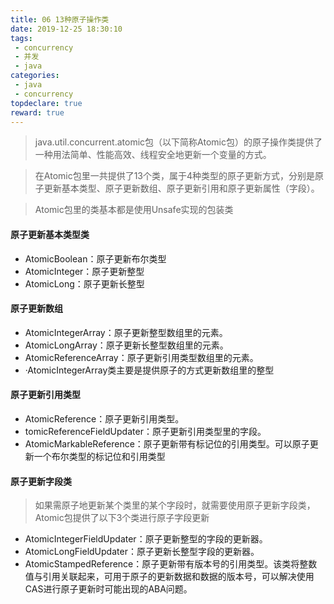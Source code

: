 ```yaml
---
title: 06 13种原子操作类
date: 2019-12-25 18:30:10
tags:
 - concurrency
 - 并发
 - java
categories:
 - java
 - concurrency
topdeclare: true
reward: true
---
```

>java.util.concurrent.atomic包（以下简称Atomic包）的原子操作类提供了一种用法简单、性能高效、线程安全地更新一个变量的方式。

> 在Atomic包里一共提供了13个类，属于4种类型的原子更新方式，分别是原子更新基本类型、原子更新数组、原子更新引用和原子更新属性（字段）。

> Atomic包里的类基本都是使用Unsafe实现的包装类

<!--more-->

#### 原子更新基本类型类
- AtomicBoolean：原子更新布尔类型
- AtomicInteger：原子更新整型
- AtomicLong：原子更新长整型

#### 原子更新数组
- AtomicIntegerArray：原子更新整型数组里的元素。
- AtomicLongArray：原子更新长整型数组里的元素。
- AtomicReferenceArray：原子更新引用类型数组里的元素。
- ·AtomicIntegerArray类主要是提供原子的方式更新数组里的整型
#### 原子更新引用类型
- AtomicReference：原子更新引用类型。
- tomicReferenceFieldUpdater：原子更新引用类型里的字段。
- AtomicMarkableReference：原子更新带有标记位的引用类型。可以原子更新一个布尔类型的标记位和引用类型

#### 原子更新字段类
> 如果需原子地更新某个类里的某个字段时，就需要使用原子更新字段类，Atomic包提供了以下3个类进行原子字段更新

- AtomicIntegerFieldUpdater：原子更新整型的字段的更新器。
- AtomicLongFieldUpdater：原子更新长整型字段的更新器。
- AtomicStampedReference：原子更新带有版本号的引用类型。该类将整数值与引用关联起来，可用于原子的更新数据和数据的版本号，可以解决使用CAS进行原子更新时可能出现的ABA问题。
